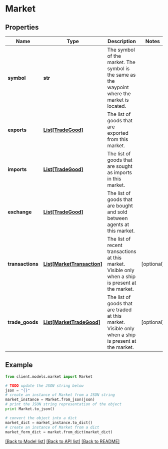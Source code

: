 # Market

## Properties

Name | Type | Description | Notes
------------ | ------------- | ------------- | -------------
**symbol** | **str** | The symbol of the market. The symbol is the same as the waypoint where the market is located. |
**exports** | [**List[TradeGood]**](TradeGood.md) | The list of goods that are exported from this market. |
**imports** | [**List[TradeGood]**](TradeGood.md) | The list of goods that are sought as imports in this market. |
**exchange** | [**List[TradeGood]**](TradeGood.md) | The list of goods that are bought and sold between agents at this market. |
**transactions** | [**List[MarketTransaction]**](MarketTransaction.md) | The list of recent transactions at this market. Visible only when a ship is present at the market. | [optional]
**trade_goods** | [**List[MarketTradeGood]**](MarketTradeGood.md) | The list of goods that are traded at this market. Visible only when a ship is present at the market. | [optional]

## Example

```python
from client.models.market import Market

# TODO update the JSON string below
json = "{}"
# create an instance of Market from a JSON string
market_instance = Market.from_json(json)
# print the JSON string representation of the object
print Market.to_json()

# convert the object into a dict
market_dict = market_instance.to_dict()
# create an instance of Market from a dict
market_form_dict = market.from_dict(market_dict)
```

[[Back to Model list]](../README.md#documentation-for-models) [[Back to API list]](../README.md#documentation-for-api-endpoints) [[Back to README]](../README.md)
